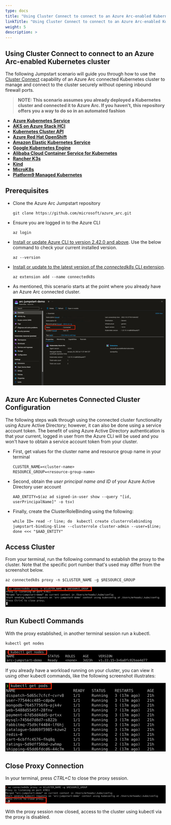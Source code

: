 ```yaml
---
type: docs
title: "Using Cluster Connect to connect to an Azure Arc-enabled Kubernetes cluster"
linkTitle: "Using Cluster Connect to connect to an Azure Arc-enabled Kubernetes cluster"
weight: 5
description: >
---
```


## Using Cluster Connect to connect to an Azure Arc-enabled Kubernetes cluster

The following Jumpstart scenario will guide you through how to use the [Cluster Connect](https://docs.microsoft.com/azure/azure-arc/kubernetes/cluster-connect) capability of an Azure Arc connected Kubernetes cluster to manage and connect to the cluster securely without opening inbound firewall ports.

  > **NOTE: This scenario assumes you already deployed a Kubernetes cluster and connected it to Azure Arc. If you haven't, this repository offers you a way to do so in an automated fashion**

- **[Azure Kubernetes Service](https://azurearcjumpstart.io/azure_arc_jumpstart/azure_arc_k8s/aks/)**
- **[AKS on Azure Stack HCI](https://azurearcjumpstart.io/azure_arc_jumpstart/azure_arc_k8s/aks_stack_hci/)**
- **[Kubernetes Cluster API](https://azurearcjumpstart.io/azure_arc_jumpstart/azure_arc_k8s/cluster_api/)**
- **[Azure Red Hat OpenShift](https://azurearcjumpstart.io/azure_arc_jumpstart/azure_arc_k8s/aro/)**
- **[Amazon Elastic Kubernetes Service](https://azurearcjumpstart.io/azure_arc_jumpstart/azure_arc_k8s/eks/)**
- **[Google Kubernetes Engine](https://azurearcjumpstart.io/azure_arc_jumpstart/azure_arc_k8s/gke/)**
- **[Alibaba Cloud Container Service for Kubernetes](https://azurearcjumpstart.io/azure_arc_jumpstart/azure_arc_k8s/alibaba/)**
- **[Rancher K3s](https://azurearcjumpstart.io/azure_arc_jumpstart/azure_arc_k8s/rancher_k3s/)**
- **[Kind](https://azurearcjumpstart.io/azure_arc_jumpstart/azure_arc_k8s/kind/)**
- **[MicroK8s](https://azurearcjumpstart.io/azure_arc_jumpstart/azure_arc_k8s/microk8s/)**
- **[Platform9 Managed Kubernetes](https://azurearcjumpstart.io/azure_arc_jumpstart/azure_arc_k8s/pf9/)**

## Prerequisites

- Clone the Azure Arc Jumpstart repository

    ```shell
    git clone https://github.com/microsoft/azure_arc.git
    ```

- Ensure you are logged in to the Azure CLI 

  ```shell
  az login
  ```

- [Install or update Azure CLI to version 2.42.0 and above](https://docs.microsoft.com/cli/azure/install-azure-cli?view=azure-cli-latest). Use the below command to check your current installed version.

  ```shell
  az --version
  ```

- [Install or update to the latest version of the _connectedk8s_ CLI extension](https://learn.microsoft.com/azure/azure-arc/kubernetes/cluster-connect?tabs=azure-cli).

  ```shell
  az extension add --name connectedk8s
  ```

- As mentioned, this scenario starts at the point where you already have an Azure Arc connected cluster.

    ![Screenshot showing existing Azure Arc connected cluster](./01.png)

## Azure Arc Kubernetes Connected Cluster Configuration

The following steps walk through using the connected cluster functionality using Azure Active Directory; however, it can also be done using a service account token.  The benefit of using Azure Active Directory authentication is that your current, logged in user from the Azure CLI will be used and you won't have to obtain a service account token from your cluster.

- First, get values for the cluster name and resource group name in your terminal

  ```shell
  CLUSTER_NAME=<cluster-name>
  RESOURCE_GROUP=<resource-group-name>
  ```

- Second, obtain the *user principal name and ID* of your Azure Active Directory user account

  ```shell
  AAD_ENTITY=$(az ad signed-in-user show --query "[id, userPrincipalName]" -o tsv)
  ```

- Finally, create the ClusterRoleBinding using the following:

  ```shell
  while ID= read -r line; do  kubectl create clusterrolebinding jumpstart-binding-$line --clusterrole cluster-admin --user=$line; done <<< "$AAD_ENTITY"
  ```

## Access Cluster

From your terminal, run the following command to establish the proxy to the cluster.  Note that the specific port number that's used may differ from the screenshot below.

  ```shell
  az connectedk8s proxy -n $CLUSTER_NAME -g $RESOURCE_GROUP
  ```

  ![Proxy established](./02.png)

## Run Kubectl Commands

With the proxy established, in another terminal session run a kubectl.

  ```shell
  kubectl get nodes
  ```

  ![Screenshot showing a running kubectl command](./03.png)

If you already have a workload running on your cluster, you can view it using other kubectl commands, like the following screenshot illustrates:

  ![Example kubectl command](./04.png)

## Close Proxy Connection

In your terminal, press *CTRL+C* to close the proxy session.

  ![Screenshot showing closing Proxy to the connected cluster](./05.png)

With the proxy session now closed, access to the cluster using kubectl via the proxy is disabled.
